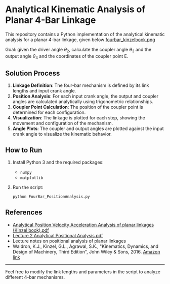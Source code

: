 # Analytical Kinematic Analysis of Planar 4-Bar Linkage

This repository contains a Python implementation of the analytical kinematic analysis for a planar 4-bar linkage, given below 
[fourbar_kinzelbook.png](./fourbar_kinzelbook.png)

Goal: given the driver angle $\theta_2$, calculate the coupler angle $\theta_3$ and the output angle $\theta_4$ and the coordinates of the coupler point E.

## Solution Process

1. **Linkage Definition**: The four-bar mechanism is defined by its link lengths and input crank angle.
2. **Position Analysis**: For each input crank angle, the output and coupler angles are calculated analytically using trigonometric relationships.
3. **Coupler Point Calculation**: The position of the coupler point is determined for each configuration.
4. **Visualization**: The linkage is plotted for each step, showing the movement and configuration of the mechanism.
5. **Angle Plots**: The coupler and output angles are plotted against the input crank angle to visualize the kinematic behavior.

## How to Run

1. Install Python 3 and the required packages:
   - `numpy`
   - `matplotlib`

2. Run the script:
   ```bash
   python FourBar_PositionAnalysis.py
   ```

## References
- [Analytical Position Velocity Acceleration Analysis of planar linkages (Kinzel book).pdf](./Analytical%20Position%20Velocity%20Acceleration%20Analysis%20of%20planar%20linkages%20(Kinzel%20book).pdf)
- [Lecture 2 Analytical Positional Analysis.pdf](./Lecture%202%20Analytical%20Positional%20Analysis.pdf)
- Lecture notes on positional analysis of planar linkages
- Waldron, K.J., Kinzel, G.L., Agrawal, S.K., "Kinematics, Dynamics, and Design of Machinery, Third Edition", John Wiley & Sons, 2016. [Amazon link](https://www.amazon.com/Kinematics-Dynamics-Machinery-Kenneth-Waldron/dp/1118933281)

---

Feel free to modify the link lengths and parameters in the script to analyze different 4-bar mechanisms.

